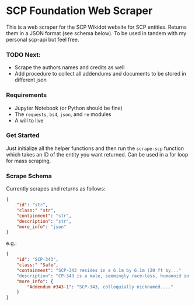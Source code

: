 # SCP Foundation Web Scraper
This is a web scraper for the SCP Wikidot website for SCP entities. Returns them in a JSON format (see schema below). To be used in tandem with my personal scp-api but feel free.

### TODO Next:
- Scrape the authors names and credits as well
- Add procedure to collect all addendums and documents to be stored in different json

### Requirements
- Jupyter Notebook (or Python should be fine)
- The `requests`, `bs4`, `json`, and `re` modules
- A will to live

### Get Started
Just initialize all the helper functions and then run the `scrape-scp` function which takes an ID of the entity you want returned. Can be used in a for loop for mass scraping.

### Scrape Schema
Currently scrapes and returns as follows:
```json
{
    "id": "str",
    "class:" "str",
    "containment": "str",
    "description": "str",
    "more_info": "json"
}
```
e.g.:

```json
{
    "id": "SCP-343",
    "class:" "Safe",
    "containment": "SCP-343 resides in a 6.1m by 6.1m (20 ft by..."
    "description": "CP-343 is a male, seemingly race-less, humanoid in...",
    "more_info": {
        "Addendum #343-1": "SCP-343, colloquially nicknamed...."
    }
}
```
